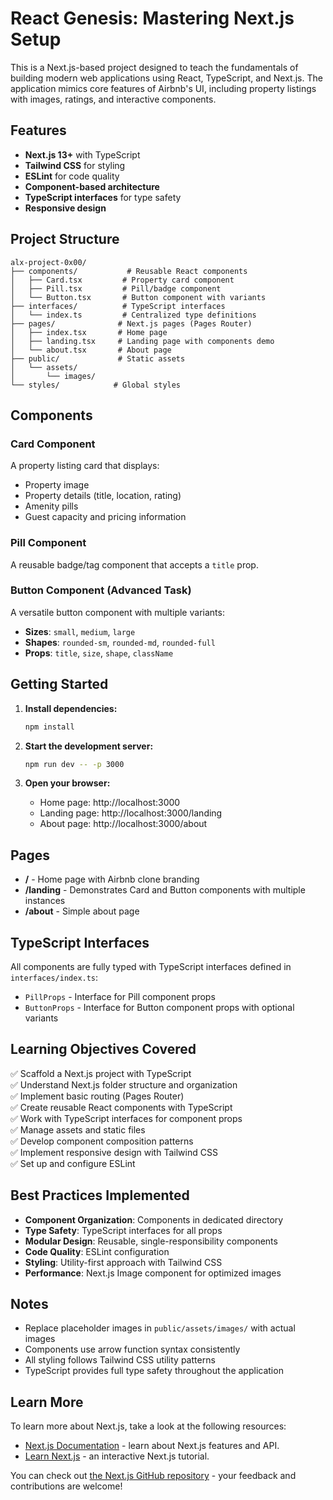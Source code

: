 # React Genesis: Mastering Next.js Setup

This is a Next.js-based project designed to teach the fundamentals of building modern web applications using React, TypeScript, and Next.js. The application mimics core features of Airbnb's UI, including property listings with images, ratings, and interactive components.

## Features

- **Next.js 13+** with TypeScript
- **Tailwind CSS** for styling
- **ESLint** for code quality
- **Component-based architecture**
- **TypeScript interfaces** for type safety
- **Responsive design**

## Project Structure

```
alx-project-0x00/
├── components/           # Reusable React components
│   ├── Card.tsx         # Property card component
│   ├── Pill.tsx         # Pill/badge component  
│   └── Button.tsx       # Button component with variants
├── interfaces/          # TypeScript interfaces
│   └── index.ts         # Centralized type definitions
├── pages/              # Next.js pages (Pages Router)
│   ├── index.tsx       # Home page
│   ├── landing.tsx     # Landing page with components demo
│   └── about.tsx       # About page
├── public/             # Static assets
│   └── assets/
│       └── images/
└── styles/            # Global styles
```

## Components

### Card Component
A property listing card that displays:
- Property image
- Property details (title, location, rating)
- Amenity pills
- Guest capacity and pricing information

### Pill Component  
A reusable badge/tag component that accepts a `title` prop.

### Button Component (Advanced Task)
A versatile button component with multiple variants:
- **Sizes**: `small`, `medium`, `large`
- **Shapes**: `rounded-sm`, `rounded-md`, `rounded-full`
- **Props**: `title`, `size`, `shape`, `className`

## Getting Started

1. **Install dependencies:**
   ```bash
   npm install
   ```

2. **Start the development server:**
   ```bash
   npm run dev -- -p 3000
   ```

3. **Open your browser:**
   - Home page: http://localhost:3000
   - Landing page: http://localhost:3000/landing
   - About page: http://localhost:3000/about

## Pages

- **/** - Home page with Airbnb clone branding
- **/landing** - Demonstrates Card and Button components with multiple instances
- **/about** - Simple about page

## TypeScript Interfaces

All components are fully typed with TypeScript interfaces defined in `interfaces/index.ts`:

- `PillProps` - Interface for Pill component props
- `ButtonProps` - Interface for Button component props with optional variants

## Learning Objectives Covered

✅ Scaffold a Next.js project with TypeScript  
✅ Understand Next.js folder structure and organization  
✅ Implement basic routing (Pages Router)  
✅ Create reusable React components with TypeScript  
✅ Work with TypeScript interfaces for component props  
✅ Manage assets and static files  
✅ Develop component composition patterns  
✅ Implement responsive design with Tailwind CSS  
✅ Set up and configure ESLint  

## Best Practices Implemented

- **Component Organization**: Components in dedicated directory
- **Type Safety**: TypeScript interfaces for all props
- **Modular Design**: Reusable, single-responsibility components  
- **Code Quality**: ESLint configuration
- **Styling**: Utility-first approach with Tailwind CSS
- **Performance**: Next.js Image component for optimized images

## Notes

- Replace placeholder images in `public/assets/images/` with actual images
- Components use arrow function syntax consistently
- All styling follows Tailwind CSS utility patterns
- TypeScript provides full type safety throughout the application

## Learn More

To learn more about Next.js, take a look at the following resources:

- [Next.js Documentation](https://nextjs.org/docs) - learn about Next.js features and API.
- [Learn Next.js](https://nextjs.org/learn-pages-router) - an interactive Next.js tutorial.

You can check out [the Next.js GitHub repository](https://github.com/vercel/next.js) - your feedback and contributions are welcome!
